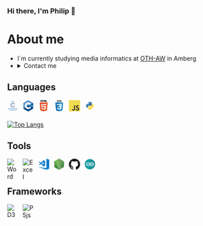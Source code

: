 ### Hi there, I'm Philip 👋

# About me
- I´m currently studying media informatics at [OTH-AW](https://www.oth-aw.de) in Amberg
- <details>
  <summary>Contact me</summary>
  <img alt="Discord" width="16px" style="display: inline; margin-right: 10px" src="https://cdn.iconscout.com/icon/free/png-512/discord-3-569463.png" /> <a href="https://discordapp.com/users/198852763663335424/">kairos9000#4570</a>
</details>
  
## Languages

<img align="left" alt="C" width="26px" style="margin-right: 10px" src="https://raw.githubusercontent.com/github/explore/80688e429a7d4ef2fca1e82350fe8e3517d3494d/topics/c/c.png" />
<img align="left" alt="CPP" width="26px" style="margin-right: 10px" src="https://raw.githubusercontent.com/github/explore/80688e429a7d4ef2fca1e82350fe8e3517d3494d/topics/cpp/cpp.png" />
<img align="left" alt="HTML5" width="26px" style="margin-right: 10px" src="https://raw.githubusercontent.com/github/explore/80688e429a7d4ef2fca1e82350fe8e3517d3494d/topics/html/html.png" />
<img align="left" alt="CSS3" width="26px" style="margin-right: 10px" src="https://raw.githubusercontent.com/github/explore/80688e429a7d4ef2fca1e82350fe8e3517d3494d/topics/css/css.png" />
<img align="left" alt="JavaScript" style="margin-right: 10px" width="26px" src="https://raw.githubusercontent.com/github/explore/80688e429a7d4ef2fca1e82350fe8e3517d3494d/topics/javascript/javascript.png" />
<img align="left" alt="Python" style="margin-right: 10px" width="26px" src="https://raw.githubusercontent.com/github/explore/80688e429a7d4ef2fca1e82350fe8e3517d3494d/topics/python/python.png" />
</br></br>

[![Top Langs](https://github-readme-stats.vercel.app/api/top-langs/?username=kairos9000&hide=jupyternotebooks)](https://github.com/anuraghazra/github-readme-stats)

## Tools

<img align="left" alt="Word" width="26px" style="margin-right: 10px" src="https://www.cvhelpdesk.nl/wp-content/uploads/2017/09/microsoft-word-on-the-app-store-how-to-create-a-logo-in-word.jpg" />
<img align="left" alt="Excel" width="26px" style="margin-right: 10px" src="https://vignette.wikia.nocookie.net/logopedia/images/5/58/Image226.png/revision/latest/scale-to-width-down/185?cb=20120717235902" />
<img align="left" alt="Visual Studio Code" width="26px" style="margin-right: 10px" src="https://raw.githubusercontent.com/github/explore/80688e429a7d4ef2fca1e82350fe8e3517d3494d/topics/visual-studio-code/visual-studio-code.png" />
<img align="left" alt="Node.js" width="26px" style="margin-right: 10px" src="https://raw.githubusercontent.com/github/explore/80688e429a7d4ef2fca1e82350fe8e3517d3494d/topics/nodejs/nodejs.png" />
<img align="left" alt="GitHub" width="26px" style="margin-right: 10px" src="https://raw.githubusercontent.com/github/explore/78df643247d429f6cc873026c0622819ad797942/topics/github/github.png" />
<img align="left" alt="Arduino" width="26px" style="margin-right: 10px" src="https://raw.githubusercontent.com/github/explore/78df643247d429f6cc873026c0622819ad797942/topics/arduino/arduino.png" />
</br></br>

## Frameworks

<img align="left" alt="D3" width="26px" style="margin-right: 10px" src="https://raw.githubusercontent.com/d3/d3-logo/master/d3.png" />
<img align="left" alt="P5js" width="26px" style="margin-right: 10px" src="https://miro.medium.com/max/300/1*h9G7gjWQeQVwqkbhHVvOQg.png" />
